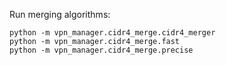Run merging algorithms:
```
python -m vpn_manager.cidr4_merge.cidr4_merger
python -m vpn_manager.cidr4_merge.fast
python -m vpn_manager.cidr4_merge.precise
```
